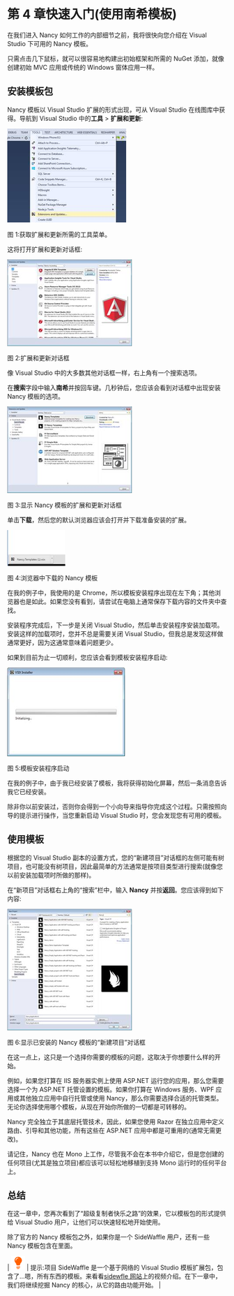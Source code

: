 # 第 4 章快速入门(使用南希模板)

在我们进入 Nancy 如何工作的内部细节之前，我将很快向您介绍在 Visual Studio 下可用的 Nancy 模板。

只需点击几下鼠标，就可以很容易地构建出初始框架和所需的 NuGet 添加，就像创建初始 MVC 应用或传统的 Windows 窗体应用一样。

## 安装模板包

Nancy 模板以 Visual Studio 扩展的形式出现，可从 Visual Studio 在线图库中获得。导航到 Visual Studio 中的**工具** > **扩展和更新**:

![](img/image002.jpg)

图 1:获取扩展和更新所需的工具菜单。

这将打开扩展和更新对话框:

![](img/image003.jpg)

图 2:扩展和更新对话框

像 Visual Studio 中的大多数其他对话框一样，右上角有一个搜索选项。

在**搜索**字段中输入**南希**并按回车键。几秒钟后，您应该会看到对话框中出现安装 Nancy 模板的选项。

![](img/image004.jpg)

图 3:显示 Nancy 模板的扩展和更新对话框

单击**下载**，然后您的默认浏览器应该会打开并下载准备安装的扩展。

![](img/image005.jpg)

图 4:浏览器中下载的 Nancy 模板

在我的例子中，我使用的是 Chrome，所以模板安装程序出现在左下角；其他浏览器也是如此。如果您没有看到，请尝试在电脑上通常保存下载内容的文件夹中查找。

安装程序完成后，下一步是关闭 Visual Studio，然后单击安装程序安装加载项。安装这样的加载项时，您并不总是需要关闭 Visual Studio，但我总是发现这样做通常更好，因为这通常意味着问题更少。

如果到目前为止一切顺利，您应该会看到模板安装程序启动:

![](img/image006.jpg)

图 5:模板安装程序启动

在我的例子中，由于我已经安装了模板，我将获得初始化屏幕，然后一条消息告诉我它已经安装。

除非你以前安装过，否则你会得到一个小向导来指导你完成这个过程。只需按照向导的提示进行操作，当您重新启动 Visual Studio 时，您会发现您有可用的模板。

## 使用模板

根据您的 Visual Studio 副本的设置方式，您的“新建项目”对话框的左侧可能有树项目，也可能没有树项目，因此最简单的方法通常是按项目类型进行搜索(就像您以前安装加载项时所做的那样)。

在“新项目”对话框右上角的“搜索”栏中，输入 **Nancy** 并按**返回**。您应该得到如下内容:

![](img/image007.jpg)

图 6:显示已安装的 Nancy 模板的“新建项目”对话框

在这一点上，这只是一个选择你需要的模板的问题，这取决于你想要什么样的开始。

例如，如果您打算在 IIS 服务器实例上使用 ASP.NET 运行您的应用，那么您需要选择一个为 ASP.NET 托管设置的模板。如果你打算在 Windows 服务、WPF 应用或其他独立应用中自行托管或使用 Nancy，那么你需要选择合适的托管类型。无论你选择使用哪个模板，从现在开始你所做的一切都是可转移的。

Nancy 完全独立于其底层托管技术，因此，如果您使用 Razor 在独立应用中定义路由、引导和其他功能，所有这些在 ASP.NET 应用中都是可重用的(通常无需更改)。

请记住，Nancy 也在 Mono 上工作，尽管我不会在本书中介绍它，但是您创建的任何项目(尤其是独立项目)都应该可以轻松地移植到支持 Mono 运行时的任何平台上。

## 总结

在这一章中，您再次看到了“超级复制者快乐之路”的效果，它以模板包的形式提供给 Visual Studio 用户，让他们可以快速轻松地开始使用。

除了官方的 Nancy 模板包之外，如果你是一个 SideWaffle 用户，还有一些 Nancy 模板包含在里面。

| ![](img/tip.png) | 提示:项目 SideWaffle 是一个基于网络的 Visual Studio 模板扩展包，包含了…嗯，所有东西的模板。来看看[sidewfle 网站](http://sidewaffle.com/)上的视频介绍。在下一章中，我们将继续挖掘 Nancy 的核心，从它的路由功能开始。 |